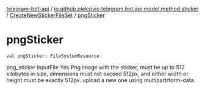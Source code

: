 [telegram-bot-api](../../index.md) / [io.github.oleksivio.telegram.bot.api.model.method.sticker](../index.md) / [CreateNewStickerFileSet](index.md) / [pngSticker](./png-sticker.md)

# pngSticker

`val pngSticker: FileSystemResource`

png_sticker InputFile  Yes Png image with the sticker, must be up to 512 kilobytes in size, dimensions must not
exceed 512px, and either width or height must be exactly 512px. upload a new one using multipart/form-data.

